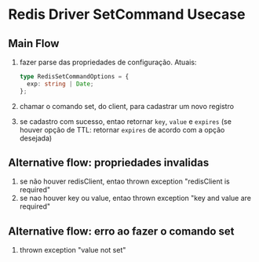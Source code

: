 # Redis Driver SetCommand Usecase

## Main Flow

1. fazer parse das propriedades de configuração. Atuais:

   ```ts
   type RedisSetCommandOptions = {
     exp: string | Date;
   };
   ```

2. chamar o comando set, do client, para cadastrar um novo registro
3. se cadastro com sucesso, entao retornar `key`, `value` e `expires` (se houver opção de TTL: retornar `expires` de acordo com a opção desejada)

## Alternative flow: propriedades invalidas

1. se não houver redisClient, entao thrown exception "redisClient is required"
2. se nao houver key ou value, entao thrown exception "key and value are required"

## Alternative flow: erro ao fazer o comando set

1. thrown exception "value not set"
